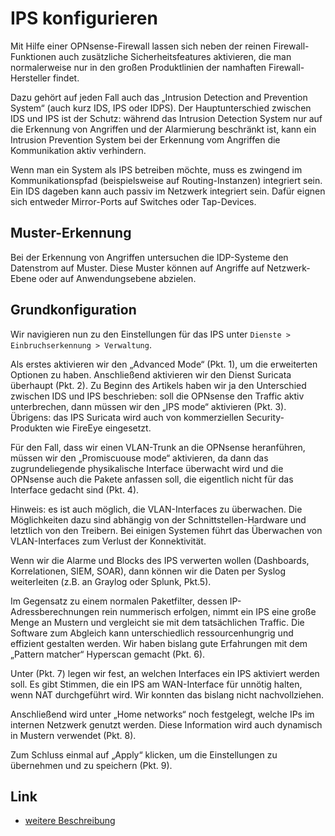 # IPS konfigurieren

Mit Hilfe einer OPNsense-Firewall lassen sich neben der reinen Firewall-Funktionen auch zusätzliche Sicherheitsfeatures aktivieren, die man normalerweise nur in den großen Produktlinien der namhaften Firewall-Hersteller findet.

Dazu gehört auf jeden Fall auch das „Intrusion Detection and Prevention System“ (auch kurz IDS, IPS oder IDPS). Der Hauptunterschied zwischen IDS und IPS ist der Schutz: während das Intrusion Detection System nur auf die Erkennung von Angriffen und der Alarmierung beschränkt ist, kann ein Intrusion Prevention System bei der Erkennung vom Angriffen die Kommunikation aktiv verhindern.

Wenn man ein System als IPS betreiben möchte, muss es zwingend im Kommunikationspfad (beispielsweise auf Routing-Instanzen) integriert sein. Ein IDS dageben kann auch passiv im Netzwerk integriert sein. Dafür eignen sich entweder Mirror-Ports auf Switches oder Tap-Devices.

## Muster-Erkennung
Bei der Erkennung von Angriffen untersuchen die IDP-Systeme den Datenstrom auf Muster. Diese Muster können auf Angriffe auf Netzwerk-Ebene oder auf Anwendungsebene abzielen.

## Grundkonfiguration

Wir navigieren nun zu den Einstellungen für das IPS unter ``` Dienste > Einbruchserkennung > Verwaltung ```.

Als erstes aktivieren wir den „Advanced Mode“ (Pkt. 1), um die erweiterten Optionen zu haben. Anschließend aktivieren wir den Dienst Suricata überhaupt (Pkt. 2). Zu Beginn des Artikels haben wir ja den Unterschied zwischen IDS und IPS beschrieben: soll die OPNsense den Traffic aktiv unterbrechen, dann müssen wir den „IPS mode“ aktivieren (Pkt. 3). Übrigens: das IPS Suricata wird auch von kommerziellen Security-Produkten wie FireEye eingesetzt.

Für den Fall, dass wir einen VLAN-Trunk an die OPNsense heranführen, müssen wir den „Promiscuouse mode“ aktivieren, da dann das zugrundeliegende physikalische Interface überwacht wird und die OPNsense auch die Pakete anfassen soll, die eigentlich nicht für das Interface gedacht sind (Pkt. 4).

Hinweis: es ist auch möglich, die VLAN-Interfaces zu überwachen. Die Möglichkeiten dazu sind abhängig von der Schnittstellen-Hardware und letztlich von den Treibern. Bei einigen Systemen führt das Überwachen von VLAN-Interfaces zum Verlust der Konnektivität.

Wenn wir die Alarme und Blocks des IPS verwerten wollen (Dashboards, Korrelationen, SIEM, SOAR), dann können wir die Daten per Syslog weiterleiten (z.B. an Graylog oder Splunk, Pkt.5).

Im Gegensatz zu einem normalen Paketfilter, dessen IP-Adressberechnungen rein nummerisch erfolgen, nimmt ein IPS eine große Menge an Mustern und vergleicht sie mit dem tatsächlichen Traffic. Die Software zum Abgleich kann unterschiedlich ressourcenhungrig und effizient gestalten werden. Wir haben bislang gute Erfahrungen mit dem „Pattern matcher“ Hyperscan gemacht (Pkt. 6).

Unter (Pkt. 7) legen wir fest, an welchen Interfaces ein IPS aktiviert werden soll. Es gibt Stimmen, die ein IPS am WAN-Interface für unnötig halten, wenn NAT durchgeführt wird. Wir konnten das bislang nicht nachvollziehen.

Anschließend wird unter „Home networks“ noch festgelegt, welche IPs im internen Netzwerk genutzt werden. Diese Information wird auch dynamisch in Mustern verwendet (Pkt. 8).

Zum Schluss einmal auf „Apply“ klicken, um die Einstellungen zu übernehmen und zu speichern (Pkt. 9). 




## Link
+ [weitere Beschreibung](https://www.du-consult.de/opnsense-ips-konfigurieren/)
